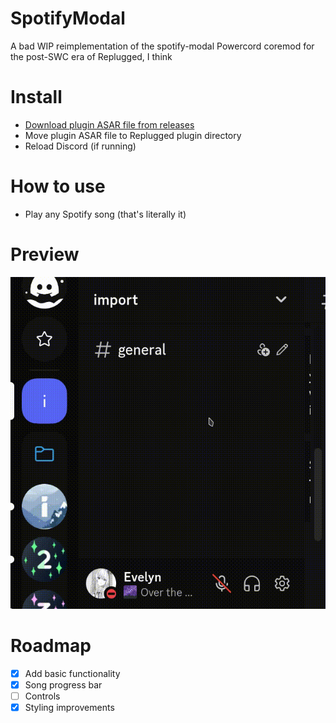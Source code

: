 # SpotifyModal
A bad WIP reimplementation of the spotify-modal Powercord coremod for the post-SWC era of Replugged, I think
  
# Install
  - [Download plugin ASAR file from releases](https://github.com/Socketlike/SpotifyModal/releases)  
  - Move plugin ASAR file to Replugged plugin directory  
  - Reload Discord (if running)
  
# How to use
  - Play any Spotify song (that's literally it)
  
# Preview
  ![Preview](Preview.gif)
  
# Roadmap
  - [X] Add basic functionality
  - [X] Song progress bar
  - [ ] Controls
  - [X] Styling improvements
